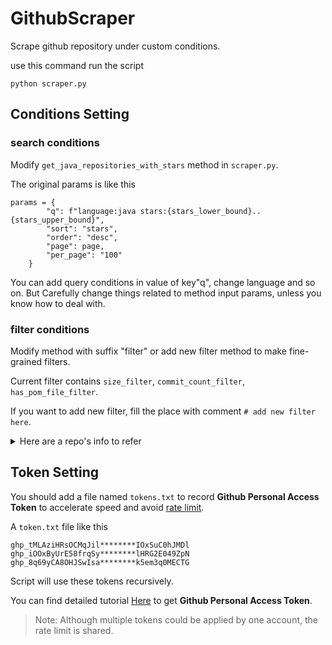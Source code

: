 # GithubScraper
Scrape github repository under custom conditions.

use this command run the script
```
python scraper.py
```

## Conditions Setting

### search conditions

Modify `get_java_repositories_with_stars` method in `scraper.py`.

The original params is like this
```
params = {
        "q": f"language:java stars:{stars_lower_bound}..{stars_upper_bound}",
        "sort": "stars",
        "order": "desc",
        "page": page,
        "per_page": "100"
    }
```
You can add query conditions in value of key"q", change language and so on. But Carefully change things related to method input params, unless you know how to deal with.

### filter conditions

Modify method with suffix "filter" or add new filter method to make fine-grained filters.

Current filter contains `size_filter`, `commit_count_filter`, `has_pom_file_filter`.

If you want to add new filter, fill the place with comment `# add new filter here`.

<details>
  <summary>Here are a repo's info to refer</summary>
    
```
{
    "id": 22790488,
    "node_id": "MDEwOlJlcG9zaXRvcnkyMjc5MDQ4OA==",
    "name": "java-design-patterns",
    "full_name": "iluwatar/java-design-patterns",
    "private": false,
    "owner": {
        "login": "iluwatar",
        "id": 582346,
        "node_id": "MDQ6VXNlcjU4MjM0Ng==",
        "avatar_url": "https://avatars.githubusercontent.com/u/582346?v=4",
        "gravatar_id": "",
        "url": "https://api.github.com/users/iluwatar",
        "html_url": "https://github.com/iluwatar",
        "followers_url": "https://api.github.com/users/iluwatar/followers",
        "following_url": "https://api.github.com/users/iluwatar/following{/other_user}",
        "gists_url": "https://api.github.com/users/iluwatar/gists{/gist_id}",
        "starred_url": "https://api.github.com/users/iluwatar/starred{/owner}{/repo}",
        "subscriptions_url": "https://api.github.com/users/iluwatar/subscriptions",
        "organizations_url": "https://api.github.com/users/iluwatar/orgs",
        "repos_url": "https://api.github.com/users/iluwatar/repos",
        "events_url": "https://api.github.com/users/iluwatar/events{/privacy}",
        "received_events_url": "https://api.github.com/users/iluwatar/received_events",
        "type": "User",
        "site_admin": false
    },
    "html_url": "https://github.com/iluwatar/java-design-patterns",
    "description": "Design patterns implemented in Java",
    "fork": false,
    "url": "https://api.github.com/repos/iluwatar/java-design-patterns",
    "forks_url": "https://api.github.com/repos/iluwatar/java-design-patterns/forks",
    "keys_url": "https://api.github.com/repos/iluwatar/java-design-patterns/keys{/key_id}",
    "collaborators_url": "https://api.github.com/repos/iluwatar/java-design-patterns/collaborators{/collaborator}",
    "teams_url": "https://api.github.com/repos/iluwatar/java-design-patterns/teams",
    "hooks_url": "https://api.github.com/repos/iluwatar/java-design-patterns/hooks",
    "issue_events_url": "https://api.github.com/repos/iluwatar/java-design-patterns/issues/events{/number}",
    "events_url": "https://api.github.com/repos/iluwatar/java-design-patterns/events",
    "assignees_url": "https://api.github.com/repos/iluwatar/java-design-patterns/assignees{/user}",
    "branches_url": "https://api.github.com/repos/iluwatar/java-design-patterns/branches{/branch}",
    "tags_url": "https://api.github.com/repos/iluwatar/java-design-patterns/tags",
    "blobs_url": "https://api.github.com/repos/iluwatar/java-design-patterns/git/blobs{/sha}",
    "git_tags_url": "https://api.github.com/repos/iluwatar/java-design-patterns/git/tags{/sha}",
    "git_refs_url": "https://api.github.com/repos/iluwatar/java-design-patterns/git/refs{/sha}",
    "trees_url": "https://api.github.com/repos/iluwatar/java-design-patterns/git/trees{/sha}",
    "statuses_url": "https://api.github.com/repos/iluwatar/java-design-patterns/statuses/{sha}",
    "languages_url": "https://api.github.com/repos/iluwatar/java-design-patterns/languages",
    "stargazers_url": "https://api.github.com/repos/iluwatar/java-design-patterns/stargazers",
    "contributors_url": "https://api.github.com/repos/iluwatar/java-design-patterns/contributors",
    "subscribers_url": "https://api.github.com/repos/iluwatar/java-design-patterns/subscribers",
    "subscription_url": "https://api.github.com/repos/iluwatar/java-design-patterns/subscription",
    "commits_url": "https://api.github.com/repos/iluwatar/java-design-patterns/commits{/sha}",
    "git_commits_url": "https://api.github.com/repos/iluwatar/java-design-patterns/git/commits{/sha}",
    "comments_url": "https://api.github.com/repos/iluwatar/java-design-patterns/comments{/number}",
    "issue_comment_url": "https://api.github.com/repos/iluwatar/java-design-patterns/issues/comments{/number}",
    "contents_url": "https://api.github.com/repos/iluwatar/java-design-patterns/contents/{+path}",
    "compare_url": "https://api.github.com/repos/iluwatar/java-design-patterns/compare/{base}...{head}",
    "merges_url": "https://api.github.com/repos/iluwatar/java-design-patterns/merges",
    "archive_url": "https://api.github.com/repos/iluwatar/java-design-patterns/{archive_format}{/ref}",
    "downloads_url": "https://api.github.com/repos/iluwatar/java-design-patterns/downloads",
    "issues_url": "https://api.github.com/repos/iluwatar/java-design-patterns/issues{/number}",
    "pulls_url": "https://api.github.com/repos/iluwatar/java-design-patterns/pulls{/number}",
    "milestones_url": "https://api.github.com/repos/iluwatar/java-design-patterns/milestones{/number}",
    "notifications_url": "https://api.github.com/repos/iluwatar/java-design-patterns/notifications{?since,all,participating}",
    "labels_url": "https://api.github.com/repos/iluwatar/java-design-patterns/labels{/name}",
    "releases_url": "https://api.github.com/repos/iluwatar/java-design-patterns/releases{/id}",
    "deployments_url": "https://api.github.com/repos/iluwatar/java-design-patterns/deployments",
    "created_at": "2014-08-09T16:45:18Z",
    "updated_at": "2024-01-11T17:05:49Z",
    "pushed_at": "2024-01-09T06:06:16Z",
    "git_url": "git://github.com/iluwatar/java-design-patterns.git",
    "ssh_url": "git@github.com:iluwatar/java-design-patterns.git",
    "clone_url": "https://github.com/iluwatar/java-design-patterns.git",
    "svn_url": "https://github.com/iluwatar/java-design-patterns",
    "homepage": "https://java-design-patterns.com",
    "size": 31545,
    "stargazers_count": 85212,
    "watchers_count": 85212,
    "language": "Java",
    "has_issues": true,
    "has_projects": false,
    "has_downloads": true,
    "has_wiki": true,
    "has_pages": false,
    "has_discussions": false,
    "forks_count": 25902,
    "mirror_url": null,
    "archived": false,
    "disabled": false,
    "open_issues_count": 238,
    "license": {
        "key": "other",
        "name": "Other",
        "spdx_id": "NOASSERTION",
        "url": null,
        "node_id": "MDc6TGljZW5zZTA="
    },
    "allow_forking": true,
    "is_template": false,
    "web_commit_signoff_required": false,
    "topics": [
        "awesome-list",
        "design-patterns",
        "hacktoberfest",
        "java",
        "principles",
        "snippets",
        "snippets-collection",
        "snippets-library"
    ],
    "visibility": "public",
    "forks": 25902,
    "open_issues": 238,
    "watchers": 85212,
    "default_branch": "master",
    "permissions": {
        "admin": false,
        "maintain": false,
        "push": false,
        "triage": false,
        "pull": true
    },
    "score": 1.0
}
```
</details>

## Token Setting

You should add a file named `tokens.txt` to record **Github Personal Access Token** to accelerate speed and avoid [rate limit](https://docs.github.com/en/graphql/overview/rate-limits-and-node-limits-for-the-graphql-api#exceeding-the-rate-limit).

A `token.txt` file like this
```
ghp_tMLAziHRsOCMqJil********IOxSuC0hJMDl
ghp_iOOxByUrE58frqSy********lHRG2E049ZpN
ghp_8q69yCA8OHJSwIsa********k5em3q0MECTG
```

Script will use these tokens recursively.

You can find detailed tutorial [Here](https://docs.github.com/en/authentication/keeping-your-account-and-data-secure/managing-your-personal-access-tokens) to get **Github Personal Access Token**.

> Note: Although multiple tokens could be applied by one account, the rate limit is shared.